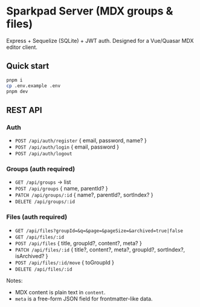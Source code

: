 # Sparkpad Server (MDX groups & files)

Express + Sequelize (SQLite) + JWT auth. Designed for a Vue/Quasar MDX editor client.

## Quick start

```bash
pnpm i
cp .env.example .env
pnpm dev
```

## REST API

### Auth

- `POST /api/auth/register` { email, password, name? }
- `POST /api/auth/login` { email, password }
- `POST /api/auth/logout`

### Groups (auth required)

- `GET /api/groups` → list
- `POST /api/groups` { name, parentId? }
- `PATCH /api/groups/:id` { name?, parentId?, sortIndex? }
- `DELETE /api/groups/:id`

### Files (auth required)

- `GET /api/files?groupId=&q=&page=&pageSize=&archived=true|false`
- `GET /api/files/:id`
- `POST /api/files` { title, groupId?, content?, meta? }
- `PATCH /api/files/:id` { title?, content?, meta?, groupId?, sortIndex?, isArchived? }
- `POST /api/files/:id/move` { toGroupId }
- `DELETE /api/files/:id`

Notes:

- MDX content is plain text in `content`.
- `meta` is a free-form JSON field for frontmatter-like data.

